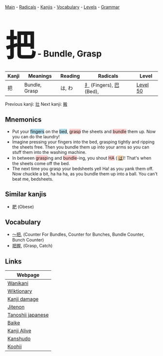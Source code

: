 <style> bigfont {font-size: 100px}</style>
[Main](../index.md) -
[Radicals](../radicals.md) -
[Kanjis](../kanjis.md) -
[Vocabulary](../vocabulary.md) -
[Levels](../levels.md) -
[Grammar](../grammar.md)
# <bigfont> 把</bigfont> - Bundle, Grasp 

| Kanji | Meanings | Reading | Radicals | Level |
| --- | --- | --- | --- | --- |
| 把 | Bundle, Grasp | は, わ | [扌](../radicals/扌.md) (Fingers), [巴](../radicals/巴.md) (Bed),  | [Level 50](../levels/wk_level50.md) |

Previous kanji: [壮](壮.md) Next kanji: [搬](搬.md) 

## Mnemonics
 * Put your <span style="background-color:#ADD8E6"> fingers</span> on the <span style="background-color:#ADD8E6"> bed</span>, <span style="background-color:#ffcccb"> grasp</span> the sheets and <span style="background-color:#ffcccb"> bundle</span> them up. Now you can do the laundry!
* Imagine pressing your fingers into the bed, grasping tightly and ripping the sheets free. Then you bundle them up into your arms so you can stuff them into the washing machine.
* In between <span style="background-color:#ffcccb"> grasp</span>ing and <span style="background-color:#ffcccb"> bundle</span>-ing, you shout <span style="background-color:#ffcccb"> HA</span> (<span style="background-color:#fed8b1"> [は](https://jisho.org/search/は)</span>)! That's when the sheets come off the bed.
* The next time you grasp your bedsheets yell Ha! as you yank them off. Now chuckle a bit, ha ha ha, as you bundle them up into a ball. You can't beat me, bedsheets.


## Similar kanjis
 * [肥](肥.md) (Obese)


## Vocabulary
 * [〜把](../vocabulary/把.md), (Counter For Bundles, Counter for Bunches, Bundle Counter, Bunch Counter)
* [把握](../vocabulary/把.md), (Grasp, Catch)



## Links 

| Webpage |
| --- |
| [Wanikani          ](https://www.wanikani.com/kanji/把) |
| [Wiktionary        ](https://en.wiktionary.org/wiki/把) |
| [Kanji damage      ](http://www.kanjidamage.com/kanji/search?utf8=✓&q=把) |
| [Jitenon           ](https://jitenon.com/kanji/把) |
| [Tanoshii japanese ](https://www.tanoshiijapanese.com/dictionary/kanji.cfm?k=把) |
| [Baike             ](https://baike.baidu.com/item/把) |
| [Kanji Alive       ](https://app.kanjialive.com/把) |
| [Kanshudo          ](https://www.kanshudo.com/searchmn?q=把) |
| [Koohii            ](https://kanji.koohii.com/study/kanji/把) |

